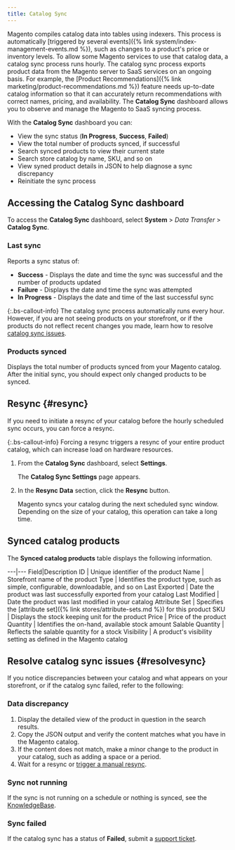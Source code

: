```yaml
---
title: Catalog Sync
---
```


Magento compiles catalog data into tables using indexers. This process is automatically [triggered by several events]({% link system/index-management-events.md %}), such as changes to a product's price or inventory levels. To allow some Magento services to use that catalog data, a catalog sync process runs hourly. The catalog sync process exports product data from the Magento server to SaaS services on an ongoing basis. For example, the [Product Recommendations]({% link marketing/product-recommendations.md %}) feature needs up-to-date catalog information so that it can accurately return recommendations with correct names, pricing, and availability. The **Catalog Sync** dashboard allows you to observe and manage the Magento to SaaS syncing process.

With the **Catalog Sync** dashboard you can:

- View the sync status (**In Progress**, **Success**, **Failed**)
- View the total number of products synced, if successful
- Search synced products to view their current state
- Search store catalog by name, SKU, and so on
- View syned product details in JSON to help diagnose a sync discrepancy
- Reinitiate the sync process

## Accessing the Catalog Sync dashboard

To access the **Catalog Sync** dashboard, select **System** > _Data Transfer_ > **Catalog Sync**.

### Last sync

Reports a sync status of:

- **Success** - Displays the date and time the sync was successful and the number of products updated
- **Failure** - Displays the date and time the sync was attempted
- **In Progress** - Displays the date and time of the last successful sync

{:.bs-callout-info}
The catalog sync process automatically runs every hour. However, if you are not seeing products on your storefront, or if the products do not reflect recent changes you made, learn how to resolve [catalog sync issues](#resolvesync).

### Products synced

Displays the total number of products synced from your Magento catalog. After the initial sync, you should expect only changed products to be synced.

## Resync {#resync}

If you need to initiate a resync of your catalog before the hourly scheduled sync occurs, you can force a resync.

   {:.bs-callout-info}
   Forcing a resync triggers a resync of your entire product catalog, which can increase load on hardware resources.

1. From the **Catalog Sync** dashboard, select **Settings**.

   The **Catalog Sync Settings** page appears.

1. In the **Resync Data** section, click the **Resync** button.

   Magento syncs your catalog during the next scheduled sync window. Depending on the size of your catalog, this operation can take a long time.

## Synced catalog products

The **Synced catalog products** table displays the following information.

---|---
Field|Description
ID | Unique identifier of the product
Name | Storefront name of the product
Type | Identifies the product type, such as simple, configurable, downloadable, and so on
Last Exported | Date the product was last successfully exported from your catalog
Last Modified | Date the product was last modified in your catalog
Attribute Set | Specifies the [attribute set]({% link stores/attribute-sets.md %}) for this product
SKU | Displays the stock keeping unit for the product
Price | Price of the product
Quantity | Identifies the on-hand, available stock amount
Salable Quantity | Reflects the salable quantity for a stock
Visibility | A product's visibility setting as defined in the Magento catalog

## Resolve catalog sync issues {#resolvesync}

If you notice discrepancies between your catalog and what appears on your storefront, or if the catalog sync failed, refer to the following:

### Data discrepancy

1. Display the detailed view of the product in question in the search results.
1. Copy the JSON output and verify the content matches what you have in the Magento catalog.
1. If the content does not match, make a minor change to the product in your catalog, such as adding a space or a period.
1. Wait for a resync or [trigger a manual resync](#resync).

### Sync not running

If the sync is not running on a schedule or nothing is synced, see the [KnowledgeBase](https://support.magento.com/hc/en-us/articles/360042224851).

### Sync failed

If the catalog sync has a status of **Failed**, submit a [support ticket](https://support.magento.com/hc/en-us/articles/360019088251).
